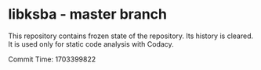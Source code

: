 # libksba - master branch

This repository contains frozen state of the repository.
Its history is cleared. It is used only for static code
analysis with Codacy.

Commit Time: 1703399822